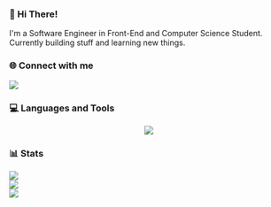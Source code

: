### 💫 Hi There!

I'm a Software Engineer in Front-End and Computer Science Student.
Currently building stuff and learning new things.

### 🌐 Connect with me

<p align="left">
  <a href="https://www.linkedin.com/in/amrtamer23/">
    <img src="https://skillicons.dev/icons?i=linkedin" />
  </a>
</p>

### 💻 Languages and Tools

<p align="center">
  <img src="https://skillicons.dev/icons?i=html,css,cpp,py,js,ts,nodejs,tailwindcss,vue,react,next,astro,docker,firebase&perline=5" />
</p>

### 📊 Stats

![](https://github-readme-stats.vercel.app/api?username=AmrTamer23&theme=dark&hide_border=false&include_all_commits=false&count_private=true)<br/>
![](https://github-readme-streak-stats.herokuapp.com/?user=AmrTamer23&theme=dark&hide_border=false)<br/>
![](https://github-readme-stats.vercel.app/api/top-langs/?username=AmrTamer23&theme=dark&hide_border=false&include_all_commits=false&count_private=true&layout=compact&hide=html,cmake,css)
